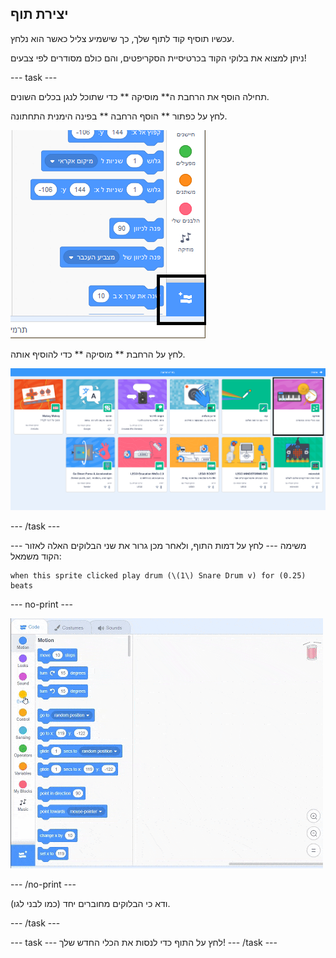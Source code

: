 ## יצירת תוף

עכשיו תוסיף קוד לתוף שלך, כך שישמיע צליל כאשר הוא נלחץ.

ניתן למצוא את בלוקי הקוד בכרטיסיית הסקריפטים, והם כולם מסודרים לפי צבעים!

\--- task \---

תחילה הוסף את הרחבת ה** מוסיקה ** כדי שתוכל לנגן בכלים השונים.

לחץ על כפתור ** הוסף הרחבה ** בפינה הימנית התחתונה.

![הלחצן 'הוסף הרחבה' מודגש](images/add-extension-annotated.png)

לחץ על הרחבת ** מוסיקה ** כדי להוסיף אותה.

![הרחבת מוסיקה מודגשת](images/click-music-annotated.png)

\--- /task \---

\--- משימה \--- לחץ על דמות התוף, ולאחר מכן גרור את שני הבלוקים האלה לאזור הקוד משמאל:

```blocks3
when this sprite clicked play drum (\(1\) Snare Drum v) for (0.25) beats
```

\--- no-print \---

![צילום מסך](images/connect-block.gif)

\--- /no-print \---

ודא כי הבלוקים מחוברים יחד (כמו לבני לגו).

\--- /task \---

\--- task \--- לחץ על התוף כדי לנסות את הכלי החדש שלך! \--- /task \---
